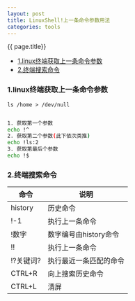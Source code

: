 ```yaml
---
layout: post
title: LinuxShell!上一条命令参数用法
categories: tools
---  
```


{{ page.title}}


* [1.linux终端获取上一条命令参数](#1linux终端获取上一条命令参数 )
* [2.终端搜索命令](#2终端搜索命令 )

### 1.linux终端获取上一条命令参数



    ls /home > /dev/null


```bash

1. 获取第一个参数
echo !^
2. 获取第二个参数(此下依次类推)
echo !ls:2
3. 获取第最后个参数
echo !$
```
### 2.终端搜索命令


|  命令 | 说明  |
|---|---|
| history  | 历史命令  |
| !-1  | 执行上一条命令  |
| !数字  | 数字编号由history命令  |
| !!  | 执行上一条命令  |
| !?关键词?  | 执行最近一条匹配的命令  |
| CTRL+R  | 向上搜索历史命令  |
| CTRL+L  | 清屏  |
